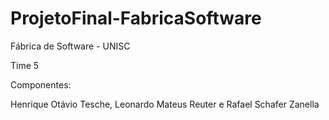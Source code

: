 # ProjetoFinal-FabricaSoftware
Fábrica de Software - UNISC

Time 5

Componentes:

Henrique Otávio Tesche, Leonardo Mateus Reuter e Rafael Schafer Zanella
